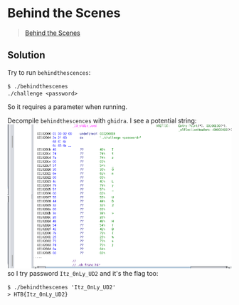# Behind the Scenes
> [Behind the Scenes](https://app.hackthebox.com/challenges/behind-the-scenes)

## Solution
Try to run `behindthescences`:
```
$ ./behindthescenes   
./challenge <password>
```
So it requires a parameter when running.

Decompile `behindthescences` with `ghidra`. I see a potential string:
![img.png](img.png)
so I try password `Itz_0nLy_UD2` and it's the flag too:
```
$ ./behindthescenes 'Itz_0nLy_UD2'             
> HTB{Itz_0nLy_UD2}
```
